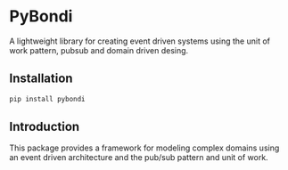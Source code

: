 PyBondi
===
A lightweight library for creating event driven systems using the unit of work pattern, pubsub and domain driven desing. 

## Installation
``` bash
pip install pybondi
```

## Introduction

This package provides a framework for modeling complex domains using an event driven architecture and the pub/sub pattern and unit of work.